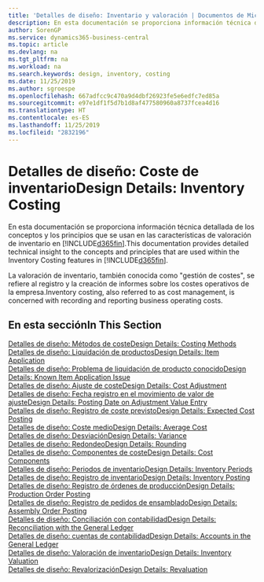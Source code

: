 ```yaml
---
title: 'Detalles de diseño: Inventario y valoración | Documentos de Microsoft'
description: En esta documentación se proporciona información técnica detallada de los conceptos y los principios que se usan en las características de valoración de inventario en Business Central.
author: SorenGP
ms.service: dynamics365-business-central
ms.topic: article
ms.devlang: na
ms.tgt_pltfrm: na
ms.workload: na
ms.search.keywords: design, inventory, costing
ms.date: 11/25/2019
ms.author: sgroespe
ms.openlocfilehash: 667adfcc9c470a9d4dbf26923fe5e6edfc7ed85a
ms.sourcegitcommit: e97e1df1f5d7b1d8af477580960a8737fcea4d16
ms.translationtype: HT
ms.contentlocale: es-ES
ms.lasthandoff: 11/25/2019
ms.locfileid: "2832196"
---
```

# <a name="design-details-inventory-costing"></a><span data-ttu-id="87e48-103">Detalles de diseño: Coste de inventario</span><span class="sxs-lookup"><span data-stu-id="87e48-103">Design Details: Inventory Costing</span></span>
<span data-ttu-id="87e48-104">En esta documentación se proporciona información técnica detallada de los conceptos y los principios que se usan en las características de valoración de inventario en [!INCLUDE[d365fin](includes/d365fin_md.md)].</span><span class="sxs-lookup"><span data-stu-id="87e48-104">This documentation provides detailed technical insight to the concepts and principles that are used within the Inventory Costing features in [!INCLUDE[d365fin](includes/d365fin_md.md)].</span></span>  

<span data-ttu-id="87e48-105">La valoración de inventario, también conocida como "gestión de costes", se refiere al registro y la creación de informes sobre los costes operativos de la empresa.</span><span class="sxs-lookup"><span data-stu-id="87e48-105">Inventory costing, also referred to as cost management, is concerned with recording and reporting business operating costs.</span></span>  

## <a name="in-this-section"></a><span data-ttu-id="87e48-106">En esta sección</span><span class="sxs-lookup"><span data-stu-id="87e48-106">In This Section</span></span>  
[<span data-ttu-id="87e48-107">Detalles de diseño: Métodos de coste</span><span class="sxs-lookup"><span data-stu-id="87e48-107">Design Details: Costing Methods</span></span>](design-details-costing-methods.md)  
[<span data-ttu-id="87e48-108">Detalles de diseño: Liquidación de productos</span><span class="sxs-lookup"><span data-stu-id="87e48-108">Design Details: Item Application</span></span>](design-details-item-application.md)  
[<span data-ttu-id="87e48-109">Detalles de diseño: Problema de liquidación de producto conocido</span><span class="sxs-lookup"><span data-stu-id="87e48-109">Design Details: Known Item Application Issue</span></span>](design-details-inventory-zero-level-open-item-ledger-entries.md)  
[<span data-ttu-id="87e48-110">Detalles de diseño: Ajuste de coste</span><span class="sxs-lookup"><span data-stu-id="87e48-110">Design Details: Cost Adjustment</span></span>](design-details-cost-adjustment.md)  
[<span data-ttu-id="87e48-111">Detalles de diseño: Fecha registro en el movimiento de valor de ajuste</span><span class="sxs-lookup"><span data-stu-id="87e48-111">Design Details: Posting Date on Adjustment Value Entry</span></span>](design-details-inventory-adjustment-value-entry-posting-date.md)  
[<span data-ttu-id="87e48-112">Detalles de diseño: Registro de coste previsto</span><span class="sxs-lookup"><span data-stu-id="87e48-112">Design Details: Expected Cost Posting</span></span>](design-details-expected-cost-posting.md)  
[<span data-ttu-id="87e48-113">Detalles de diseño: Coste medio</span><span class="sxs-lookup"><span data-stu-id="87e48-113">Design Details: Average Cost</span></span>](design-details-average-cost.md)  
[<span data-ttu-id="87e48-114">Detalles de diseño: Desviación</span><span class="sxs-lookup"><span data-stu-id="87e48-114">Design Details: Variance</span></span>](design-details-variance.md)  
[<span data-ttu-id="87e48-115">Detalles de diseño: Redondeo</span><span class="sxs-lookup"><span data-stu-id="87e48-115">Design Details: Rounding</span></span>](design-details-rounding.md)  
[<span data-ttu-id="87e48-116">Detalles de diseño: Componentes de coste</span><span class="sxs-lookup"><span data-stu-id="87e48-116">Design Details: Cost Components</span></span>](design-details-cost-components.md)  
[<span data-ttu-id="87e48-117">Detalles de diseño: Periodos de inventario</span><span class="sxs-lookup"><span data-stu-id="87e48-117">Design Details: Inventory Periods</span></span>](design-details-inventory-periods.md)  
[<span data-ttu-id="87e48-118">Detalles de diseño: Registro de inventario</span><span class="sxs-lookup"><span data-stu-id="87e48-118">Design Details: Inventory Posting</span></span>](design-details-inventory-posting.md)  
[<span data-ttu-id="87e48-119">Detalles de diseño: Registro de órdenes de producción</span><span class="sxs-lookup"><span data-stu-id="87e48-119">Design Details: Production Order Posting</span></span>](design-details-production-order-posting.md)  
[<span data-ttu-id="87e48-120">Detalles de diseño: Registro de pedidos de ensamblado</span><span class="sxs-lookup"><span data-stu-id="87e48-120">Design Details: Assembly Order Posting</span></span>](design-details-assembly-order-posting.md)  
[<span data-ttu-id="87e48-121">Detalles de diseño: Conciliación con contabilidad</span><span class="sxs-lookup"><span data-stu-id="87e48-121">Design Details: Reconciliation with the General Ledger</span></span>](design-details-reconciliation-with-the-general-ledger.md)  
[<span data-ttu-id="87e48-122">Detalles de diseño: cuentas de contabilidad</span><span class="sxs-lookup"><span data-stu-id="87e48-122">Design Details: Accounts in the General Ledger</span></span>](design-details-accounts-in-the-general-ledger.md)  
[<span data-ttu-id="87e48-123">Detalles de diseño: Valoración de inventario</span><span class="sxs-lookup"><span data-stu-id="87e48-123">Design Details: Inventory Valuation</span></span>](design-details-inventory-valuation.md)  
[<span data-ttu-id="87e48-124">Detalles de diseño: Revalorización</span><span class="sxs-lookup"><span data-stu-id="87e48-124">Design Details: Revaluation</span></span>](design-details-revaluation.md)
